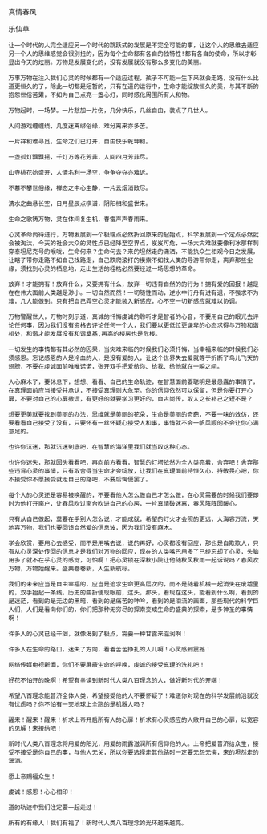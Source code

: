 真情春风

乐仙草


    让一个时代的人完全适应另一个时代的跳跃式的发展是不完全可能的事，让这个人的思维去适应另一个人的思维感觉会很别扭的，因为每个生命都有各自的独特性!都有各自的使命，所以才彰显出今天的炫丽。万物是发展变化的，没有发展就没有那么多变化的美丽。

    万事万物在注入我们心灵的时候都有一个适应过程，孩子不可能一生下来就会走路，没有什么比道更恒久的了，除此一切都是短暂的，只有在道的运行中，生命才能绽放恒久的美，与其不断的抱怨世俗苦累，不如为自己点亮一盏心灯，同时感化周围所有人和物。

    万物起时，一场梦。一片愁加一片伤，几分快乐，几丝自由，装点了几世人。

    人间游戏缠缠绕，几度迷离绑俗缘，难分离来亦多苦。

    一片祥和难寻觅，生命之们已打开，自由快乐乾坤和。

    一盏孤灯飘飘摇，千灯万等花芳菲，人间四月芳菲尽。

    山寺桃花始盛开，人情名利一场空，争争夺夺亦难诉。

    不慕不攀世俗缘，禅态之中心生静，一片云烟消散尽。

    清水之曲悬长空，日月星辰点棋谱，阴阳相和盛世来。

    生命之歌铸万物，灵在体间复生机，春雷声声春雨来。

    心灵革命尚待进行，万物发展到一个极端点必然折回原来的起始点，科学发展到一个定点必然就会被淘汰，今天的社会大众的灵性点已经降至空界点，岌岌可危，一场大灾难就要像利冰那样刺穿泰坦尼克号的喉咙，生命何来？生命何去？来的坦然走的潇洒，不能执众生相观今日之发展，让瞎子带你走路不如自己找路走，自己跌爬滚打的摸索不如找人类的导游带你走，离弃那些尘缘，须找到心灵的栖息地，走出生活的桎梏必然要经过一场思想的革命。

    放弃！才能拥有！放弃什么，又要拥有什么，放弃一切违背自然的的行为！拥有爱的回报！越是在在伟大面前人类越是渺小。一切自然而然！一切随性而动，逆水中行舟有进有退，不强求不为难，几人能做到。只有把自己弄空心灵才能装入新感应，心不空一切新感应就难以协调。

    万物警醒世人，万物时刻示道，真诚的忏悔虔诚的聆听才是智者的心音，不要用自己的眼光去评论任何事，因为我们没有资格去评论任何一个人，我们要以更低位更谦卑的心态求得与万物和谐相处，和谐才能发展没有和谐奠基,再高的楼房也是危楼。

    一切发生的事情都有其必然的因果，当灾难来临的时候我们必须忏悔，当幸福来临的时候我们必须感恩。忘记感恩的人是冷血的人，是没有爱的人，让这个世界失去爱就等于折断了鸟儿飞天的翅膀，不要在虔诚面前唯唯诺诺，张开双手把爱给你、给我、给他就在一瞬之间。

    人心麻木了，要休息下，想想、看看、自己的生命轨迹，在智慧面前耍聪明是最愚蠢的事情了，在真理面前应当接受并承认，不接受真理则大危至。你的信仰依然可以保留，但是你要打开心扉，不要对自己的心扉撒谎，有更好的就要学习更好的，自古尚传，取人之长补己之短不是？

    想要更美就要找到美丽的办法，思维就是美丽的花朵，生命是美丽的奇葩，不要一味的效仿，还要看看自己接受了没有，只要怀有一丝怀疑心接受人和事，事情就不会一帆风顺的不会让你心满意足的。

    也许你沉迷，那就沉迷到底吧，在智慧的海洋里我们就当取这种心态。

    也许你迷失，那就回头看看吧，再向前方看看，智慧的灯塔依然为全人类亮着，舍弃吧！舍弃那些违背心灵的事情，只有取舍得当生命才会绽放，让我们在真理面前持恒久心，持敬畏心吧，你不接受你不愿接受就走自己的路吧，不要后悔便罢了。

    每个人的心灵还是容易被唤醒的，不要看他人怎么做自己才怎么做，在心灵需要的时候我们要即时为他打开窗户，让春风吹过窗台吹进自己的心房，一片真情破迷离，春风阵阵回暖心。

    只有从自己做起，莫要在乎别人怎么说，才能成就，希望的灯火才会照的更远，大海容万流，天地容万物，我们也要回馈自然爱的信息波，因为我们没有麻木。

    学会欣赏，要用心去感受，而不是用嘴去说，说的再好，心灵都没有回应，那也是自欺欺人，只有从心灵深处传回的信息才是我们对万物的回应，现在的人类嘴巴用多了已经忘却了心灵，头脑用多了就不在乎心灵的感觉，可怕啊！把心灵锁在深秋小院让他随秋风秋雨一起诉说吗？春风吹万物，万物始醒来。盛典卷卷新，人生新航标。

    我们的未来应当是自由幸福的，应当是追求生命更高层次的，而不是随着机械一起消失在废墟里的，双手抬起一条线，历史的曲折便现眼前，这头，那头，看现在这头，能看到什么啊，看到的是迷茫，看到的是无边的黑暗，看到的是痛苦的呻吟，看到的是泪流的画面，那些现代的科学巨人们，人们是看向你们的，你们把那种无穷尽的探索变成生命的盛典的探索，是多神圣的事情啊！

    许多人的心灵已经干涸，就像渴到了极点，需要一种甘露来滋润啊！

    许多人在生命的路口，迷失了方向，看着苦苦挣扎的人儿啊！心灵感到震撼！

    网络传媒电视新闻，你们不要屏蔽生命的呼唤，虔诚的接受真理的洗礼吧！

    好花不怕开的晚啊！希望有幸读到新时代人类八百理念的人，做好新时代的开端！

    希望八百理念能普济全体人类，希望接受他的人不要怀疑了！难道你对现在的科学发展前沿就没有忧虑吗？你不怕有一天地球上全跑的是机器人吗？

    醒来！醒来！醒来！祈求上帝开启所有人的心扉！祈求有心灵感应的人敞开自己的心扉，以宽容的见解！来接纳吧！

    新时代人类八百理念将用爱的阳光，用爱的雨露滋润所有信仰他的人。上帝把爱普济给众生，接受不接受是你自己的事，与他人无关，所以你要选择走其他路时一定要无怨无悔，来的坦然走的潇洒。

    愿上帝赐福众生！

    虔诚！感恩！心心相印！

    道的轨迹中我们注定要一起走过！

    所有的有缘人！我们有福了！新时代人类八百理念的光环越来越亮。



